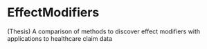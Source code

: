 # EffectModifiers
(Thesis) A comparison of methods to discover effect modifiers with applications to healthcare claim data
